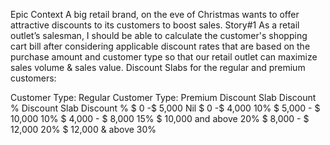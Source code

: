 Epic Context
A big retail brand, on the eve of Christmas wants to offer attractive discounts to its customers to boost sales.
Story#1
As a retail outlet’s salesman, I should be able to calculate the customer's shopping cart bill after considering
applicable discount rates that are based on the purchase amount and customer type so that our retail outlet
can maximize sales volume & sales value.
Discount Slabs for the regular and premium customers:

Customer Type: Regular 				Customer Type: Premium
Discount Slab 		Discount % 		Discount Slab 		Discount %
$ 0 -$ 5,000 			Nil 		$ 0 -$ 4,000 			10%
$ 5,000 - $ 10,000 		10% 		$ 4,000 - $ 8,000 		15%
$ 10,000 and above 		20% 		$ 8,000 - $ 12,000 		20%
									$ 12,000 & above 		30%
